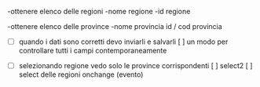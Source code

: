-ottenere elenco delle regioni
    -nome regione
    -id regione

-ottenere elenco delle province
    -nome provincia
    id / cod provincia

-[ ] quando i dati sono corretti devo inviarli e salvarli
    [ ] un modo per controllare tutti i campi contemporaneamente

-[ ] selezionando regione vedo solo le province corrispondenti
    [ ] select2
    [ ] select delle regioni
        onchange (evento)